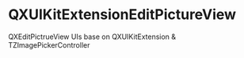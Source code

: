 # QXUIKitExtensionEditPictureView
QXEditPictrueView UIs base on QXUIKitExtension &amp; TZImagePickerController
